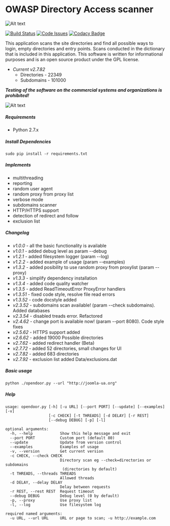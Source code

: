 OWASP Directory Access scanner
==================================
![Alt text](http://dl2.joxi.net/drive/2016/08/04/0001/0378/90490/90/4b4470c268.jpg "Hackware")

[![Build Status](https://travis-ci.org/stanislav-web/OpenDoor.svg?branch=master)](https://travis-ci.org/stanislav-web/OpenDoor) [![Code Issues](https://www.quantifiedcode.com/api/v1/project/19d4e9523661432c8fcdc640c1000f94/badge.svg)](https://www.quantifiedcode.com/app/project/19d4e9523661432c8fcdc640c1000f94) [![Codacy Badge](https://api.codacy.com/project/badge/Grade/edc54f96aa9748979f59d414daa978c6)](https://www.codacy.com/app/stanisov/OpenDoor?utm_source=github.com&amp;utm_medium=referral&amp;utm_content=stanislav-web/OpenDoor&amp;utm_campaign=Badge_Grade)

This application scans the site directories and find all possible ways to login, empty directories and entry points.
Scans conducted in the dictionary that is included in this application.
This software is written for informational purposes and is an open source product under the GPL license.

* *Current v2.7.82*
    - Directories - 22349
    - Subdomains - 101000

***Testing of the software on the commercial systems and organizations is prohibited!***

![Alt text](http://dl2.joxi.net/drive/2016/12/12/0001/0378/90490/90/29ae6dade2.jpg "OpenDoor")


##### Requirements
* Python 2.7.x

##### Install Dependencies
```
sudo pip install -r requirements.txt
```

##### Implements
* multithreading
* reporting
* random user agent
* random proxy from proxy list
* verbose mode
* subdomains scanner
* HTTP/HTTPS support
* detection of redirect and follow
* exclusion list

##### Changelog
* *v1.0.0* - all the basic functionality is available
* *v1.0.1* - added debug level as param --debug
* *v1.2.1* - added filesystem logger (param --log)
* *v1.2.2* - added example of usage (param --examples)
* *v1.3.2* - added posibility to use random proxy from proxylist (param --proxy)
* *v1.3.3* - simplify dependency installation    
* *v1.3.4* - added code quality watcher    
* *v1.3.5* - added ReadTimeoutError ProxyError handlers
* *v1.3.51* - fixed code style, resolve file read errors
* *v1.3.52* - code docstyle added
* *v2.3.52* - subdomains scan available! (param --check subdomains). Added databases
* *v2.3.54* - disabled treads error. Refactored
* *v2.4.62* - change port is available now! (param --port 8080). Code style fixes
* *v2.5.62* - HTTPS support added
* *v2.6.62* - added 19000 Possible directories
* *v2.7.62* - added redirect handler (Beta)
* *v2.7.72* - added 52 directories, small changes for UI
* *v2.7.82* - added 683 directories
* *v2.7.92* - exclusion list added Data/exclusions.dat

##### Basic usage
```
python ./opendoor.py --url "http://joomla-ua.org"
```
##### Help
```
usage: opendoor.py [-h] [-u URL] [--port PORT] [--update] [--examples] [-v]
                   [-c CHECK] [-t THREADS] [-d DELAY] [-r REST]
                   [--debug DEBUG] [-p] [-l]

optional arguments:
  -h, --help            Show this help message and exit
  --port PORT           Custom port (default 80)
  --update              Update from version control
  --examples            Examples of usage
  -v, --version         Get current version
  -c CHECK, --check CHECK
                        Directory scan eg --check=directories or subdomains
                         (directories by default)
  -t THREADS, --threads THREADS
                        Allowed threads
  -d DELAY, --delay DELAY
                        Delay between requests
  -r REST, --rest REST  Request timeout
  --debug DEBUG         Debug level (0 by default)
  -p, --proxy           Use proxy list
  -l, --log             Use filesystem log

required named arguments:
  -u URL, --url URL     URL or page to scan; -u http://example.com
```
